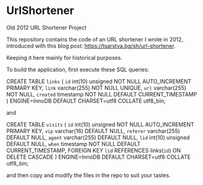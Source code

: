 # UrlShortener
Old 2012 URL Shortener Project

This repository contains the code of an URL shortener I wrote in 2012, introduced with this blog post: https://tsarstva.bg/sh/url-shortener.

Keeping it here mainly for historical purposes.

To build the application, first execute these SQL queries:

CREATE TABLE `links` (
  `id` int(10) unsigned NOT NULL AUTO_INCREMENT PRIMARY KEY,
  `link` varchar(255) NOT NULL UNIQUE,
  `url` varchar(255) NOT NULL,
  `created` timestamp NOT NULL DEFAULT CURRENT_TIMESTAMP
) ENGINE=InnoDB  DEFAULT CHARSET=utf8 COLLATE utf8_bin;

and 

CREATE TABLE `visits` (
  `id` int(10) unsigned NOT NULL AUTO_INCREMENT PRIMARY KEY,
  `vip` varchar(16) DEFAULT NULL,
  `referer` varchar(255) DEFAULT NULL,
  `agent` varchar(255) DEFAULT NULL,
  `lid` int(10) unsigned DEFAULT NULL,
  `when` timestamp NOT NULL DEFAULT CURRENT_TIMESTAMP,
  FOREIGN KEY `lid` REFERENCES links(`id`)
  ON DELETE CASCADE
 ) ENGINE=InnoDB  DEFAULT CHARSET=utf8 COLLATE utf8_bin;
 
 and then copy and modify the files in the repo to suit your tastes.
